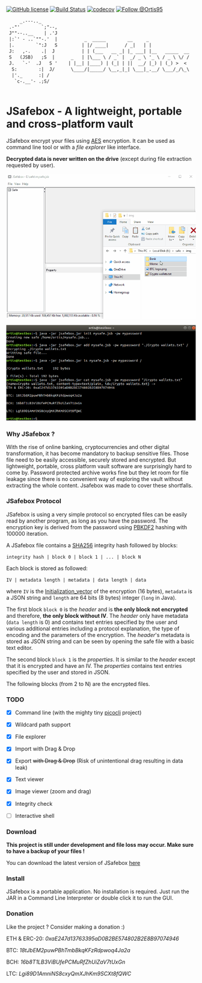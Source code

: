 

[![GitHub license](https://img.shields.io/github/license/0rtis/jsafebox.svg?style=flat-square)](https://github.com/0rtis/jsafebox/blob/master/LICENSE)
[![Build Status](https://img.shields.io/travis/0rtis/jsafebox.svg?style=flat-square)](https://travis-ci.org/0rtis/jsafebox)
[![codecov](https://img.shields.io/codecov/c/github/0rtis/jsafebox.svg?style=flat-square)](https://codecov.io/gh/0rtis/jsafebox)
[![Follow @Ortis95](https://img.shields.io/twitter/follow/Ortis95.svg?style=flat-square)](https://twitter.com/intent/follow?screen_name=Ortis95) 

```
     _.---.._    
 .-"'        `;"--,
 J""--..__    | .'J
 |:`' - ..`""-.'  |	         _  _____        __     _               
 |.        `":J   S	        | |/ ____|      / _|   | |              		
 J:   ,-.    .|  J 	        | | (___   __ _| |_ ___| |__   _____  __		
 S   (JSB)   ;S  | 	    _   | |\___ \ / _` |  _/ _ \ '_ \ / _ \ \/ /		
 J.   `-'  .J   S '	   | |__| |____) | (_| | ||  __/ |_) | (_) >  < 		
  S:        :|  J/ 	    \____/|_____/ \__,_|_| \___|_.__/ \___/_/\_\		
  |'._      :| /   		
   `c-.__'- .;S/ 
     
```

# JSafebox - A lightweight, portable and cross-platform vault

JSafebox encrypt your files using [AES](https://en.wikipedia.org/wiki/Advanced_Encryption_Standard) encryption. It can be used as command line tool or with a _file explorer_ like interface.

**Decrypted data is never written on the drive** (except during file extraction requested by user).

![JSafebox GUI demo](docs/img/demo-gui.gif?raw=true)

![JSafebox CLI demo](docs/img/demo-cli.png?raw=true)




### Why JSafebox ?
With the rise of online banking, cryptocurrencies and other digital transformation, it has become mandatory to backup sensitive files.
Those file need to be easily accessible, securely stored and encrypted. But lightweight, portable, cross platform vault software are surprisingly hard to come by. Password protected archive works fine but they let room for file leakage since there is no convenient way of exploring the vault without extracting the whole content. Jsafebox was made to cover these shortfalls.






### JSafebox Protocol
JSafebox is using a very simple protocol so encrypted files can be easily read by another program, as long as you have the password. The encryption key is derived from the password using [PBKDF2](https://en.wikipedia.org/wiki/PBKDF2) hashing with 100000 iteration.

A JSafebox file contains a [SHA256](https://en.wikipedia.org/wiki/SHA-2) integrity hash followed by blocks:
	
	integrity hash | block 0 | block 1 | ... | block N

Each block is stored as followed: 

    IV | metadata length | metadata | data length | data
    
where `IV` is the [Initialization_vector](https://en.wikipedia.org/wiki/Initialization_vector) of the encryption (16 bytes), `metadata` is a JSON string and `length` are 64 bits (8 bytes) integer (`long` in Java).

The first block `block 0` is the *header* and is **the only block not encrypted** and therefore, **the only block without IV**. The *header* only have metadata (`data length` is 0) and contains text entries specified by the user and various additional entries including a protocol explanation, the type of encoding and the parameters of the encryption. The *header*'s metadata is stored as JSON string and can be seen by opening the safe file with a basic text editor.

The second block `block 1` is the *properties*. It is similar to the *header* except that it is encrypted and have an IV. The *properties* contains text entries specified by the user and stored in JSON.

The following blocks (from 2 to N) are the encrypted files. 



### TODO
- [x] Command line (with the mighty tiny [picocli](https://github.com/remkop/picocli) project)
- [x] Wildcard path support
- [x] File explorer
- [x] Import with Drag & Drop
- [x] Export ~~with Drag & Drop~~ (Risk of unintentional drag resulting in data leak)
- [x] Text viewer
- [x] Image viewer (zoom and drag)
- [x] Integrity check
- [ ] Interactive shell


### Download
**This project is still under development and file loss may occur. Make sure to have a backup of your files !**

You can download the latest version of JSafebox [here](https://github.com/0rtis/jsafebox/releases/latest)



### Install
JSafebox is a portable application. No installation is required. Just run the JAR in a Command Line Interpreter or double click it to run the GUI. 


### Donation
Like the project ? Consider making a donation :) 

ETH & ERC-20: _0xaE247d13763395aD0B2BE574802B2E8B97074946_

BTC: _18tJbEM2puwPBhTmbBkqKFzRdpwoq4Ja2a_

BCH: _16b8T1LB3ViBUfePCMuRfZhUiZaV7tUxGn_

LTC: _Lgi89D1AmniNS8cxyQmXJhKm9SCXt8fQWC_

